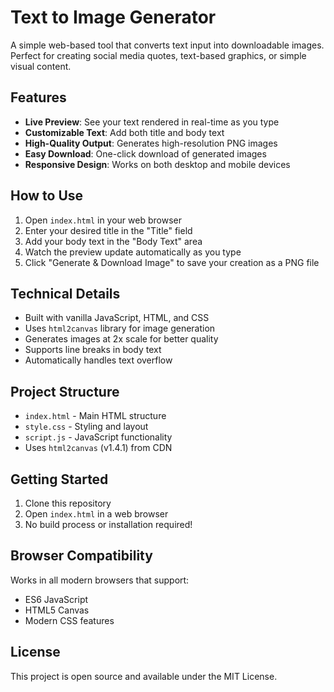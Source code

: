 # Text to Image Generator

A simple web-based tool that converts text input into downloadable images. Perfect for creating social media quotes, text-based graphics, or simple visual content.

## Features

- **Live Preview**: See your text rendered in real-time as you type
- **Customizable Text**: Add both title and body text
- **High-Quality Output**: Generates high-resolution PNG images
- **Easy Download**: One-click download of generated images
- **Responsive Design**: Works on both desktop and mobile devices

## How to Use

1. Open `index.html` in your web browser
2. Enter your desired title in the "Title" field
3. Add your body text in the "Body Text" area
4. Watch the preview update automatically as you type
5. Click "Generate & Download Image" to save your creation as a PNG file

## Technical Details

- Built with vanilla JavaScript, HTML, and CSS
- Uses `html2canvas` library for image generation
- Generates images at 2x scale for better quality
- Supports line breaks in body text
- Automatically handles text overflow

## Project Structure

- `index.html` - Main HTML structure
- `style.css` - Styling and layout
- `script.js` - JavaScript functionality
- Uses `html2canvas` (v1.4.1) from CDN

## Getting Started

1. Clone this repository
2. Open `index.html` in a web browser
3. No build process or installation required!

## Browser Compatibility

Works in all modern browsers that support:
- ES6 JavaScript
- HTML5 Canvas
- Modern CSS features

## License

This project is open source and available under the MIT License.